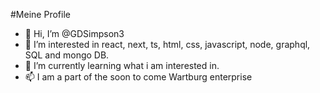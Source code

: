 #Meine Profile
- 👋 Hi, I’m @GDSimpson3
- 👀 I’m interested in react, next, ts, html, css, javascript, node, graphql, SQL and mongo DB.
- 🌱 I’m currently learning what i am interested in.
- 📫 I am a part of the soon to come Wartburg enterprise

<!---
GDSimpson3/GDSimpson3 is a ✨ special ✨ repository because its `README.md` (this file) appears on your GitHub profile.
You can click the Preview link to take a look at your changes.
--->
